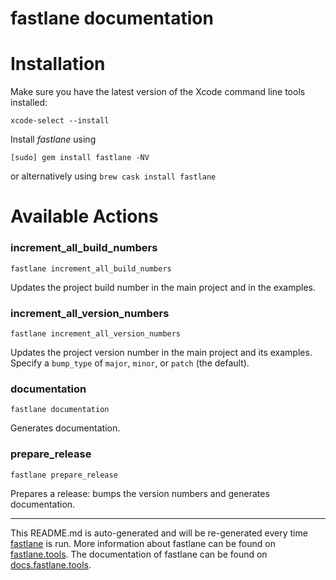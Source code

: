fastlane documentation
================
# Installation

Make sure you have the latest version of the Xcode command line tools installed:

```
xcode-select --install
```

Install _fastlane_ using
```
[sudo] gem install fastlane -NV
```
or alternatively using `brew cask install fastlane`

# Available Actions
### increment_all_build_numbers
```
fastlane increment_all_build_numbers
```
Updates the project build number in the main project and in the examples.
### increment_all_version_numbers
```
fastlane increment_all_version_numbers
```
Updates the project version number in the main project and its examples. Specify a `bump_type` of `major`, `minor`, or `patch` (the default).
### documentation
```
fastlane documentation
```
Generates documentation.
### prepare_release
```
fastlane prepare_release
```
Prepares a release: bumps the version numbers and generates documentation.

----

This README.md is auto-generated and will be re-generated every time [fastlane](https://fastlane.tools) is run.
More information about fastlane can be found on [fastlane.tools](https://fastlane.tools).
The documentation of fastlane can be found on [docs.fastlane.tools](https://docs.fastlane.tools).
